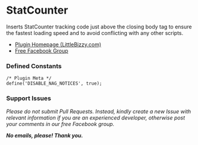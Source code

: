 # StatCounter

Inserts StatCounter tracking code just above the closing body tag to ensure the fastest loading speed and to avoid conflicting with any other scripts.

* [Plugin Homepage (LittleBizzy.com)](https://www.littlebizzy.com/plugins/statcounter)
* [Free Facebook Group](https://www.facebook.com/groups/littlebizzy/)

### Defined Constants

    /* Plugin Meta */
    define('DISABLE_NAG_NOTICES', true);

### Support Issues

*Please do not submit Pull Requests. Instead, kindly create a new Issue with relevant information if you are an experienced developer, otherwise post your comments in our free Facebook group.*

***No emails, please! Thank you.***
